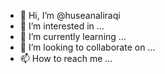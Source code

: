- 👋 Hi, I’m @huseanaliraqi
- 👀 I’m interested in ...
- 🌱 I’m currently learning ...
- 💞️ I’m looking to collaborate on ...
- 📫 How to reach me ...

<!---
huseanaliraqi/huseanaliraqi is a ✨ special ✨ repository because its `README.md` (this file) appears on your GitHub profile.
You can click the Preview link to take a look at your changes.
--->
